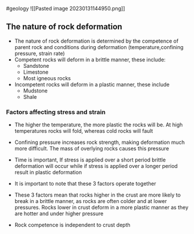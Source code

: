 #geology
![[Pasted image 20230131144950.png]]
## The nature of rock deformation
- The nature of rock deformation is determined by the competence of parent rock and conditions during deformation (temperature,confining pressure, strain rate)
- Competent rocks will deform in a brittle manner, these include:
    - Sandstone
    - Limestone
    - Most igneous rocks
- Incompetent rocks will deform in a plastic manner, these include
    - Mudstone
    - Shale

### Factors affecting stress and strain
- The higher the temperature, the more plastic the rocks will be. At high temperatures rocks will fold, whereas cold rocks will fault
- Confining pressure increases rock strength, making deformation much more difficult. The mass of overlying rocks causes this pressure
- Time is important, If stress is applied over a short period brittle deformation will occur while if stress is applied over a longer period result in plastic deformation

- It is important to note that these 3 factors operate together
- These 3 factors mean that rocks higher in the crust are more likely to break in a brittle manner, as rocks are often colder and at lower pressures. Rocks lower in crust deform in a more plastic manner as they are hotter and under higher pressure
- Rock competence is independent to crust depth